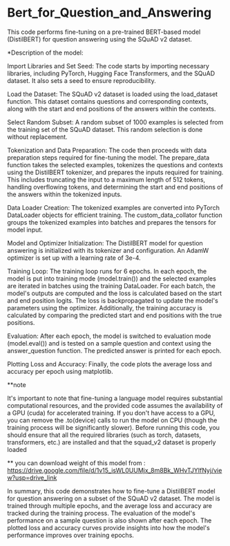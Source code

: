 # Bert_for_Question_and_Answering

This code performs fine-tuning on a pre-trained BERT-based model (DistilBERT) for question answering using the SQuAD v2 dataset. 

*Description of the model:

Import Libraries and Set Seed: The code starts by importing necessary libraries, including PyTorch, Hugging Face Transformers, and the SQuAD dataset. It also sets a seed to ensure reproducibility.

Load the Dataset: The SQuAD v2 dataset is loaded using the load_dataset function. This dataset contains questions and corresponding contexts, along with the start and end positions of the answers within the contexts.

Select Random Subset: A random subset of 1000 examples is selected from the training set of the SQuAD dataset. This random selection is done without replacement.

Tokenization and Data Preparation: The code then proceeds with data preparation steps required for fine-tuning the model. The prepare_data function takes the selected examples, tokenizes the questions and contexts using the DistilBERT tokenizer, and prepares the inputs required for training. This includes truncating the input to a maximum length of 512 tokens, handling overflowing tokens, and determining the start and end positions of the answers within the tokenized inputs.

Data Loader Creation: The tokenized examples are converted into PyTorch DataLoader objects for efficient training. The custom_data_collator function groups the tokenized examples into batches and prepares the tensors for model input.

Model and Optimizer Initialization: The DistilBERT model for question answering is initialized with its tokenizer and configuration. An AdamW optimizer is set up with a learning rate of 3e-4.

Training Loop: The training loop runs for 6 epochs. In each epoch, the model is put into training mode (model.train()) and the selected examples are iterated in batches using the training DataLoader. For each batch, the model's outputs are computed and the loss is calculated based on the start and end position logits. The loss is backpropagated to update the model's parameters using the optimizer. Additionally, the training accuracy is calculated by comparing the predicted start and end positions with the true positions.

Evaluation: After each epoch, the model is switched to evaluation mode (model.eval()) and is tested on a sample question and context using the answer_question function. The predicted answer is printed for each epoch.

Plotting Loss and Accuracy: Finally, the code plots the average loss and accuracy per epoch using matplotlib.


**note

It's important to note that fine-tuning a language model requires substantial computational resources, and the provided code assumes the availability of a GPU (cuda) for accelerated training. If you don't have access to a GPU, you can remove the .to(device) calls to run the model on CPU (though the training process will be significantly slower).  Before running this code, you should ensure that all the required libraries (such as torch, datasets, transformers, etc.) are installed and that the squad_v2 dataset is properly loaded

** you can download weight of this  model from :
https://drive.google.com/file/d/1v15_isWL0UUMjx_8m8Bk_WHvTJYIfNyj/view?usp=drive_link

In summary, this code demonstrates how to fine-tune a DistilBERT model for question answering on a subset of the SQuAD v2 dataset. The model is trained through multiple epochs, and the average loss and accuracy are tracked during the training process. The evaluation of the model's performance on a sample question is also shown after each epoch. The plotted loss and accuracy curves provide insights into how the model's performance improves over training epochs.
